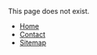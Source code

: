 This page does not exist.

* [Home](index.html)
* [Contact](contact.html)
* [Sitemap](plan-site.html)